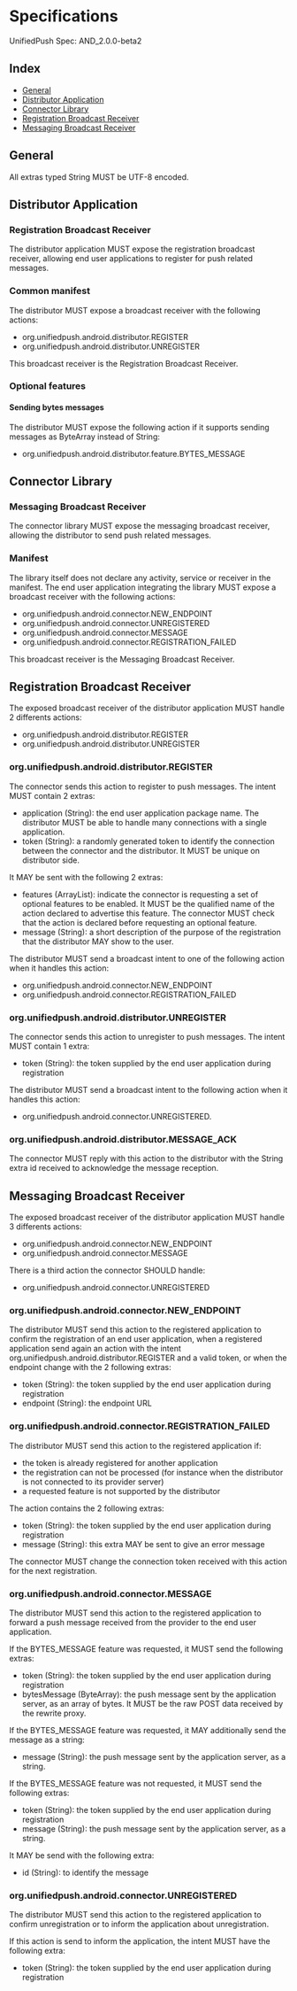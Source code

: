 # Specifications

UnifiedPush Spec: AND_2.0.0-beta2

## Index

* [General](#general)
* [Distributor Application](#distributor-application)
* [Connector Library](#connector-library)
* [Registration Broadcast Receiver](#registration-broadcast-receiver-1)
* [Messaging Broadcast Receiver](#messaging-broadcast-receiver-1)

## General

All extras typed String MUST be UTF-8 encoded.


## Distributor Application

### Registration Broadcast Receiver

The distributor application MUST expose the registration broadcast receiver, allowing end user applications to register for push related messages.

### Common manifest

The distributor MUST expose a broadcast receiver with the following actions:
* org.unifiedpush.android.distributor.REGISTER
* org.unifiedpush.android.distributor.UNREGISTER

This broadcast receiver is the Registration Broadcast Receiver.

### Optional features

#### Sending bytes messages

The distributor MUST expose the following action if it supports sending messages as ByteArray instead of String:
* org.unifiedpush.android.distributor.feature.BYTES_MESSAGE


## Connector Library

### Messaging Broadcast Receiver

The connector library MUST expose the messaging broadcast receiver, allowing the distributor to send push related messages.

### Manifest

The library itself does not declare any activity, service or receiver in the manifest. The end user application integrating the library MUST expose a broadcast receiver with the following actions:
* org.unifiedpush.android.connector.NEW_ENDPOINT
* org.unifiedpush.android.connector.UNREGISTERED
* org.unifiedpush.android.connector.MESSAGE
* org.unifiedpush.android.connector.REGISTRATION_FAILED

This broadcast receiver is the Messaging Broadcast Receiver.

## Registration Broadcast Receiver

The exposed broadcast receiver of the distributor application MUST handle 2 differents actions:
* org.unifiedpush.android.distributor.REGISTER
* org.unifiedpush.android.distributor.UNREGISTER

### org.unifiedpush.android.distributor.REGISTER

The connector sends this action to register to push messages. The intent MUST contain 2 extras:
* application (String): the end user application package name. The distributor MUST be able to handle many connections with a single application.
* token (String): a randomly generated token to identify the connection between the connector and the distributor. It MUST be unique on distributor side.

It MAY be sent with the following 2 extras:
* features (ArrayList<String>): indicate the connector is requesting a set of optional features to be enabled. It MUST be the qualified name of the action declared to advertise this feature. The connector MUST check that the action is declared before requesting an optional feature.
* message (String): a short description of the purpose of the registration that the distributor MAY show to the user.

The distributor MUST send a broadcast intent to one of the following action when it handles this action:
* org.unifiedpush.android.connector.NEW_ENDPOINT
* org.unifiedpush.android.connector.REGISTRATION_FAILED

### org.unifiedpush.android.distributor.UNREGISTER

The connector sends this action to unregister to push messages. The intent MUST contain 1 extra:
* token (String): the token supplied by the end user application during registration

The distributor MUST send a broadcast intent to the following action when it handles this action:
* org.unifiedpush.android.connector.UNREGISTERED.

### org.unifiedpush.android.distributor.MESSAGE_ACK

The connector MUST reply with this action to the distributor with the String extra id received to acknowledge the message reception.


## Messaging Broadcast Receiver

The exposed broadcast receiver of the distributor application MUST handle 3 differents actions:
* org.unifiedpush.android.connector.NEW_ENDPOINT
* org.unifiedpush.android.connector.MESSAGE

There is a third action the connector SHOULD handle:
* org.unifiedpush.android.connector.UNREGISTERED

### org.unifiedpush.android.connector.NEW_ENDPOINT

The distributor MUST send this action to the registered application to confirm the registration of an end user application, when a registered application send again an action with the intent org.unifiedpush.android.distributor.REGISTER and a valid token, or when the endpoint change with the 2 following extras:
* token (String): the token supplied by the end user application during registration
* endpoint (String): the endpoint URL

### org.unifiedpush.android.connector.REGISTRATION_FAILED

The distributor MUST send this action to the registered application if:
* the token is already registered for another application
* the registration can not be processed (for instance when the distributor is not connected to its provider server)
* a requested feature is not supported by the distributor

The action contains the 2 following extras:
* token (String): the token supplied by the end user application during registration
* message (String): this extra MAY be sent to give an error message

The connector MUST change the connection token received with this action for the next registration.

### org.unifiedpush.android.connector.MESSAGE

The distributor MUST send this action to the registered application to forward a push message received from the provider to the end user application.

If the BYTES_MESSAGE feature was requested, it MUST send the following extras:
* token (String): the token supplied by the end user application during registration
* bytesMessage (ByteArray): the push message sent by the application server, as an array of bytes. It MUST be the raw POST data received by the rewrite proxy.

If the BYTES_MESSAGE feature was requested, it MAY additionally send the message as a string:
* message (String): the push message sent by the application server, as a string.

If the BYTES_MESSAGE feature was not requested, it MUST send the following extras:
* token (String): the token supplied by the end user application during registration
* message (String): the push message sent by the application server, as a string.

It MAY be send with the following extra:
* id (String): to identify the message


### org.unifiedpush.android.connector.UNREGISTERED

The distributor MUST send this action to the registered application to confirm unregistration or to inform the application about unregistration.

If this action is send to inform the application, the intent MUST have the following extra:
* token (String): the token supplied by the end user application during registration

